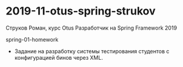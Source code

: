 # 2019-11-otus-spring-strukov
Струков Роман, курс Otus Разработчик на Spring Framework 2019

spring-01-homework
 - Задание на разработку системы тестирования студентов с конфигурацией бинов через XML.